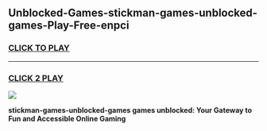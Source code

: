
## Unblocked-Games-stickman-games-unblocked-games-Play-Free-enpci
<h3>
<a href="https://premium76.site?title=stickman-games-unblocked-games&ref=18A">CLICK TO PLAY</a></h3>
<hr>

<h3>
<a href="https://premium76.site?title=stickman-games-unblocked-games&ref=18A">CLICK 2 PLAY</a>
  
</h3>

<a href="https://premium76.site?title=stickman-games-unblocked-games&ref=18A"><img src="https://clearcache.store/games.png"></a>


**stickman-games-unblocked-games games unblocked: Your Gateway to Fun and Accessible Online Gaming**
